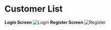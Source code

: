 # Customer List


**Login Screen**
![Login](https://github.com/user-attachments/assets/713cb736-eb78-440a-b731-7b91becb2247)
**Register Screen**
![Register](https://github.com/user-attachments/assets/d7b51e83-8298-45f2-b0ad-0828df519ed1)
